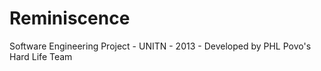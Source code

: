 Reminiscence
============

Software Engineering Project - UNITN - 2013 - Developed by PHL Povo's Hard Life Team
